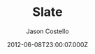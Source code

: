 ---
title: Slate
github: https://github.com/jasoncostello/slate
demo: https://jasoncostello.github.io/slate/
author: Jason Costello
ssg:
  - Jekyll
cms:
  - Markdown
date: 2012-06-08T23:00:07.000Z
description: >-
  Slate is theme for your GitHub Pages or Jekyll site.
  https://jasoncostello.github.io/slate
draft: true
publish_date: '2012-06-08T23:00:07Z'
update_date: '2017-02-28T07:01:39Z'
github_star: 157
github_fork: 130
---